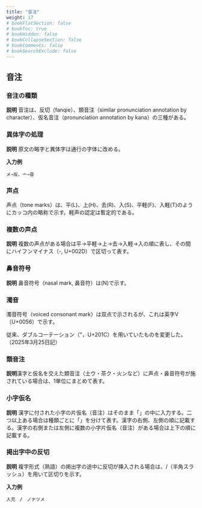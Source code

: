```yaml
---
title: "音注"
weight: 17
# bookFlatSection: false
# bookToc: true
# bookHidden: false
# bookCollapseSection: false
# bookComments: false
# bookSearchExclude: false
---
```


## 音注
### 音注の種類

**説明**
音注は、反切（fanqie）、類音注（similar pronunciation annotation by character）、仮名音注（pronunciation annotation by kana）の三種がある。

### 異体字の処理
**説明**
原文の略字と異体字は通行の字体に改める。

**入力例**

    メ→反、亠→音

### 声点

声点（tone marks）は、平(L)、上(H)、去(R)、入(S)、平軽(F)、入軽(T)のようにカッコ内の略称で示す。軽声の認定は暫定的である。

### 複数の声点
**説明**
複数の声点がある場合は平→平軽→上→去→入軽→入の順に表し、その間にハイフンマイナス（-, U+002D）で区切って表す。

### 鼻音符号
**説明**
鼻音符号（nasal mark, 鼻音符）は(N)で示す。

### 濁音

濁音符号（voiced consonant mark）は双点で示されるが、これは英字V（U+0056）で示す。

従来、ダブルコーテーション（"，U+201C）を用いていたものを変更した。（2025年3月25日記）

### 類音注
**説明**漢字と仮名を交えた類音注（土ウ・茶ク・火ンなど）に声点・鼻音符号が施されている場合は、1単位にまとめて表す。

### 小字仮名
**説明**
漢字に付された小字の片仮名（音注）はそのまま「」の中に入力する。二つ以上ある場合は種類ごとに「」を分けて表す。漢字の右側、左側の順に記載する。漢字の右側または左側に複数の小字片仮名（音注）がある場合は上下の順に記載する。

### 掲出字中の反切
**説明**
複字形式（熟語）の掲出字の途中に反切が挿入される場合は、/（半角スラッシュ）を用いて区切りを示す。

**入力例**

    人充　/　ノナツメ
